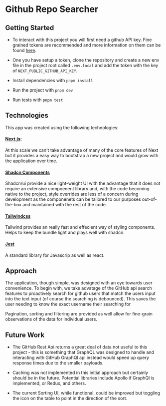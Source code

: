 # Github Repo Searcher

## Getting Started

- To interact with this project you will first need a github API key. Fine grained tokens are recommended and more information on them can be found [here](https://github.blog/security/application-security/introducing-fine-grained-personal-access-tokens-for-github/).

- One you have setup a token, clone the repository and create a new env file in the project root called `.env.local` and add the token with the key of `NEXT_PUBLIC_GITHUB_API_KEY`.


- Install dependencies with `pnpm install` 
- Run the project with `pnpm dev`
- Run tests with `pnpm test`


## Technologies
This app was created using the following technologies:

#### [Next.js](https://nextjs.org/): 
At this scale we can't take advantage of many of the core features of Next 
but it provides a easy way to bootstrap a new project and would grow with the application over time.

#### [Shadcn Components](https://ui.shadcn.com/)
Shadcn/ui provide a nice light-weight UI with the advantage that it does not require an extensive compoenent library and, with the code becoming native to the project, style overrides are less of a concern during development as the componenets can be tailored to our purposes out-of-the-box and maintained with the rest of the code.

#### [Tailwindcss](https://tailwindcss.com/)
Tailwind provides an really fast and effecient way of styling components. Helps to keep the bundle light and plays well with shadcn.

#### [Jest](https://jestjs.io/)
A standard library for Javascrip as well as react.

## Approach
The application, though simple, was designed with an eye towards user convenience. To begin with, we take advatage of the GitHub api search features to proactively search for github users that match the users input into the text input (of course the searching is debounced). This saves the user needing to know the exact username their searching for

Pagination, sorting and filtering are provided as well allow for fine-grain observations of the data for individual users.

## Future Work
- The GitHub Rest Api returns a great deal of data not useful to this project - this is something that GraphQL was designed to handle and interacting with GitHub GraphQl api instead would speed up query response times due to the smaller payloads.

- Caching was not implemented in this initial approach but certainly should be in the future. Potential libraries include Apollo if GraphQl is implemented, or Redux, and others.

- The current Sorting UI, while functional, could be improved but toggling the icon on the table to point in the direction of the sort.



